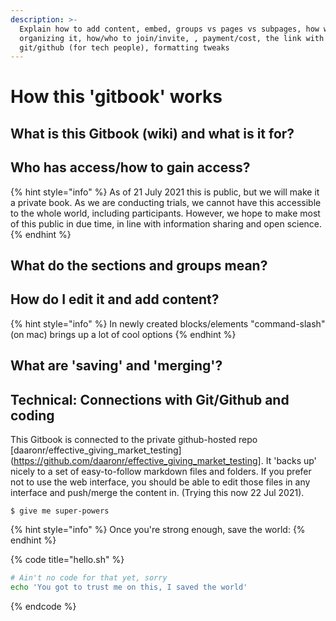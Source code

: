 ```yaml
---
description: >-
  Explain how to add content, embed, groups vs pages vs subpages, how we're
  organizing it, how/who to join/invite, , payment/cost, the link with
  git/github (for tech people), formatting tweaks
---
```


# How this 'gitbook' works

## What is this Gitbook \(wiki\) and what is it for?

## Who has access/how to gain access?



{% hint style="info" %}
As of 21 July 2021 this is public, but we will make it a private book.  As we are conducting trials, we cannot have this accessible to the whole world, including participants. However, we hope to make most of this public in due time, in line with information sharing and open science.
{% endhint %}

## What do the sections and groups mean?

## How do I edit it and add content?

{% hint style="info" %}
In newly created blocks/elements "command-slash" \(on mac\) brings up a lot of cool options
{% endhint %}

## What are 'saving' and 'merging'?

## Technical: Connections with Git/Github and coding

This Gitbook is connected to the private github-hosted repo [daaronr/effective_giving_market_testing](https://github.com/daaronr/effective_giving_market_testing]. It 'backs up' nicely to a set of easy-to-follow markdown files and folders. If you prefer not to use the web interface, you should be able to edit those files in any interface and push/merge the content in. (Trying this now 22 Jul 2021).



```
$ give me super-powers
```

{% hint style="info" %}
Once you're strong enough, save the world:
{% endhint %}

{% code title="hello.sh" %}
```bash
# Ain't no code for that yet, sorry
echo 'You got to trust me on this, I saved the world'
```
{% endcode %}



